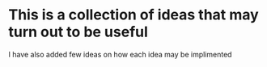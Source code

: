 # This is a collection of ideas that may turn out to be useful
I have also added few ideas on how each idea may be implimented